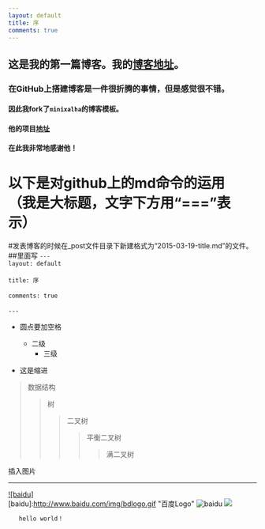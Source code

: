 ```yaml
---
layout: default
title: 序
comments: true
---
```



## 这是我的第一篇博客。我的[博客地址](https://rayuu.github.io/blog "悬停提示")。
### 在GitHub上搭建博客是一件很折腾的事情，但是感觉很不错。
#### 因此我fork了`minixalha`的博客模板。 
#### 他的项目[地址](https://github.com/minixalpha/StrayBirds/tree/gh-pages)
#### 在此我非常地感谢他！

以下是对github上的md命令的运用<br>（我是大标题，文字下方用“===”表示）</br>
======

#发表博客的时候在_post文件目录下新建格式为“2015-03-19-title.md”的文件。
##里面写
`---`<br>
`layout: default`</br><br>
`title: 序`</br><br>
`comments: true`</br><br>
`---`</br>

* 圆点要加空格
   * 二级
      * 三级

* 这是缩进
>数据结构  
>>树  
>>>二叉树  
>>>>平衡二叉树  
>>>>>满二叉树 

插入图片
_________

[![baidu]](http://baidu.com)  
[baidu]:http://www.baidu.com/img/bdlogo.gif "百度Logo"
![baidu](http://www.baidu.com/img/bdlogo.gif "百度logo") 
![](http://imgsrc.baidu.com/album/s%3D1100%3Bq%3D90/sign=2b4664791dd8bc3ec20802cbb2bb9d6f/63d0f703918fa0ec4f3db54e229759ee3c6ddbff.jpg)


```php
   hello world！
```
